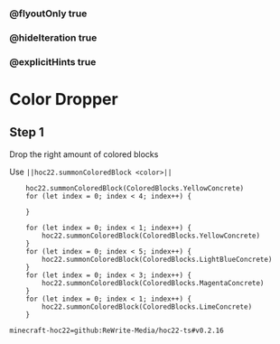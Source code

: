 ### @flyoutOnly true
### @hideIteration true
### @explicitHints true


# Color Dropper

## Step 1
Drop the right amount of colored blocks

Use ``||hoc22.summonColoredBlock <color>||``

```ghost
    hoc22.summonColoredBlock(ColoredBlocks.YellowConcrete)
    for (let index = 0; index < 4; index++) {
    	
    }    
```
```template
    for (let index = 0; index < 1; index++) {
    	hoc22.summonColoredBlock(ColoredBlocks.YellowConcrete)
    }
    for (let index = 0; index < 5; index++) {
    	hoc22.summonColoredBlock(ColoredBlocks.LightBlueConcrete)
    }
    for (let index = 0; index < 3; index++) {
    	hoc22.summonColoredBlock(ColoredBlocks.MagentaConcrete)
    }
    for (let index = 0; index < 1; index++) {
    	hoc22.summonColoredBlock(ColoredBlocks.LimeConcrete)
    }            
```
```package
minecraft-hoc22=github:ReWrite-Media/hoc22-ts#v0.2.16
```